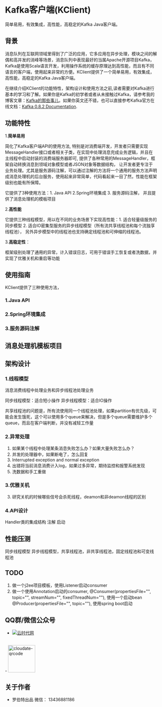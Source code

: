 # Kafka客户端(KClient)

简单易用，有效集成，高性能，高稳定的Kafka Java客户端。

## 背景

消息队列在互联网领域里得到了广泛的应用，它多应用在异步处理，模块之间的解偶和高并发的消峰等场景，消息队列中表现最好的当属Apache开源项目Kafka，Kafka是使用Scala语言开发，利用操作系统的缓存原理达到高性能，而且有不同语言的客户端，使用起来非常的方便。KClient提供了一个简单易用，有效集成，高性能，高稳定的Kafka Java客户端。

在继续介绍KClient的功能特性，架构设计和使用方法之前,读者需要对Kafka进行基本的学习和了解。如果你是Kafka的初学者或者从未接触过Kafka，请参考我的博客文章：[Kafka的那些事儿](http://cloudate.net/?p=1763)。如果你英文还不错，也可以直接参考Kafka官方在线文档：[Kafka 0.8.2 Documentation](kafka.apache.org/documentation.html).

## 功能特性

1.**简单易用**

简化了Kafka客户端API的使用方法, 特别是对消费端开发，开发者只需要实现MessageHandler接口或者相关子类，在实现中处理消息完成业务逻辑，并且在主线程中启动封装的消费端服务器即可, 提供了各种常用的MessageHandler，框架自动转换消息到领域对象模型或者JSON对象等数据结构， 让开发者更专注于业务处理。尤其是服务源码注解，可以通过注解的方法将一个通用的服务方法声明成消息处理机的后台服务，使用起来非常简单，代码看起来一目了然，性能在框架级别也能有所保障。

它提供了3种使用方法：1. Java API 2.Spring环境集成 3. 服务源码注解， 并且提供了消息处理机的模板项目
 
2.**高性能**

它提供三种线程模型，用以在不同的业务场景下实现高性能：1. 适合轻量级服务的同步模型 2. 适合IO密集型服务的异步线程模型（所有流共享线程池和每个流独享线程池）， 另外异步模型中的线程池也支持确定线程池和可伸缩的线程池。

3.**高稳定性**：

框架级别处理了通用的异常，计入错误日志，可用于错误手工恢复或者洗数据，并实现了优雅关机和重启等功能

## 使用指南

KClient提供了三种使用方法，

### 1.Java API 

### 2.Spring环境集成
 
### 3.服务源码注解

## 消息处理机模板项目

## 架构设计

### 1.线程模型

消息消费线程中处理业务和异步线程池处理业务

同步线程模型：适合短小操作
异步线程模型：适合IO操作

共享线程池的问题是，所有流使用同一个线程池处理，如果partition有优先级，可能会发生饿死，这个可以使用多个queue来解决，但是多个queue需要维护多个queue，而且在客户端判断，并没有减轻工作量


### 2.异常处理

1. 如果某个线程中处理某条消息失败怎么办？如果大量失败怎么办？
2. 并发的处理器中，如果断电了，怎么回复
3. Interrupted exception and normal exception
4. 出错将当前消息消费计入log，如果过多异常，期待监控和报警系统发现
5. 洗数据和手工重做

### 3.优雅关机

3. 研究关机的时候哪些信号会杀死线程，deamon和非deamon线程的区别

### 4.API设计

Handler类的集成结构
注解
启动

## 性能压测

同步线程模型
异步线程模型，共享线程池，非共享线程池，固定线程池和可变线程池

## TODO

1. 做一个j2ee项目模板，使用Listener启动consumer
2. 做一个使用Annotation启动的consumer, @Consumer(propertiesFile="", topic="", streamNum="", fixedThreadNum=""), 使用一个启动bean
	@Producer(propertiesFile="", topic=""), 使用spring boot启动

## QQ群/微信公众号
- <a target="_blank" href="http://shang.qq.com/wpa/qunwpa?idkey=ff0d7d34f32c87dbd9aa56499a7478cd93e0e1d44288b9f6987a043818a1ad01"><img border="0" src="http://pub.idqqimg.com/wpa/images/group.png" alt="云时代网" title="云时代网"></a>
<br>
- <a href="http://cloudate.net/wp-content/uploads/2015/01/cloudate-qrcode.jpg"><img src="http://cloudate.net/wp-content/uploads/2015/01/cloudate-qrcode.jpg" alt="cloudate-qrcode" width="90" height="90" class="alignnone size-full wp-image-1138" /></a>

## 关于作者
- 罗伯特出品   微信： 13436881186
